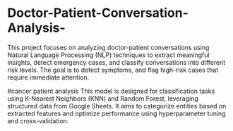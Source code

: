 # Doctor-Patient-Conversation-Analysis-
This project focuses on analyzing doctor-patient conversations using Natural Language Processing (NLP) techniques to extract meaningful insights, detect emergency cases, and classify conversations into different risk levels. The goal is to  detect symptoms, and flag high-risk cases that require immediate attention.

#cancer patient analysis
This model is designed for classification tasks using K-Nearest Neighbors (KNN) and Random Forest, leveraging structured data from Google Sheets. It aims to categorize entities based on extracted features and optimize performance using hyperparameter tuning and cross-validation.
